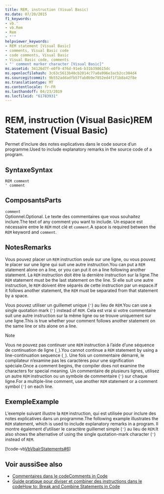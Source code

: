 ```yaml
---
title: REM, instruction (Visual Basic)
ms.date: 07/20/2015
f1_keywords:
- vb.'
- vb.Rem
- Rem
- "'"
helpviewer_keywords:
- REM statement [Visual Basic]
- comments, Visual Basic code
- code comments, Visual Basic
- Visual Basic code, comments
- "' comment marker character [Visual Basic]"
ms.assetid: 34126d7f-e0f9-476d-91e6-b31b398615dc
ms.openlocfilehash: 3c63c5613b40cb2014c77a0a996e3acb2cc304d4
ms.sourcegitcommit: 9b552addadfb57fab0b9e7852ed4f1f1b8a42f8e
ms.translationtype: MT
ms.contentlocale: fr-FR
ms.lasthandoff: 04/23/2019
ms.locfileid: "61783931"
---
```

# <a name="rem-statement-visual-basic"></a><span data-ttu-id="de599-102">REM, instruction (Visual Basic)</span><span class="sxs-lookup"><span data-stu-id="de599-102">REM Statement (Visual Basic)</span></span>
<span data-ttu-id="de599-103">Permet d’inclure des notes explicatives dans le code source d’un programme.</span><span class="sxs-lookup"><span data-stu-id="de599-103">Used to include explanatory remarks in the source code of a program.</span></span>  
  
## <a name="syntax"></a><span data-ttu-id="de599-104">Syntaxe</span><span class="sxs-lookup"><span data-stu-id="de599-104">Syntax</span></span>  
  
```  
REM comment  
' comment  
```  
  
## <a name="parts"></a><span data-ttu-id="de599-105">Composants</span><span class="sxs-lookup"><span data-stu-id="de599-105">Parts</span></span>  
 `comment`  
 <span data-ttu-id="de599-106">Optionnel.</span><span class="sxs-lookup"><span data-stu-id="de599-106">Optional.</span></span> <span data-ttu-id="de599-107">Le texte des commentaires que vous souhaitez inclure.</span><span class="sxs-lookup"><span data-stu-id="de599-107">The text of any comment you want to include.</span></span> <span data-ttu-id="de599-108">Un espace est nécessaire entre le `REM` mot clé et `comment`.</span><span class="sxs-lookup"><span data-stu-id="de599-108">A space is required between the `REM` keyword and `comment`.</span></span>  
  
## <a name="remarks"></a><span data-ttu-id="de599-109">Notes</span><span class="sxs-lookup"><span data-stu-id="de599-109">Remarks</span></span>  
 <span data-ttu-id="de599-110">Vous pouvez placer un `REM` instruction seule sur une ligne, ou vous pouvez le placer sur une ligne qui suit une autre instruction.</span><span class="sxs-lookup"><span data-stu-id="de599-110">You can put a `REM` statement alone on a line, or you can put it on a line following another statement.</span></span> <span data-ttu-id="de599-111">La `REM` instruction doit être la dernière instruction sur la ligne.</span><span class="sxs-lookup"><span data-stu-id="de599-111">The `REM` statement must be the last statement on the line.</span></span> <span data-ttu-id="de599-112">Si elle suit une autre instruction, le `REM` doivent être séparés de cette instruction par un espace.</span><span class="sxs-lookup"><span data-stu-id="de599-112">If it follows another statement, the `REM` must be separated from that statement by a space.</span></span>  
  
 <span data-ttu-id="de599-113">Vous pouvez utiliser un guillemet unique (`'`) au lieu de `REM`.</span><span class="sxs-lookup"><span data-stu-id="de599-113">You can use a single quotation mark (`'`) instead of `REM`.</span></span> <span data-ttu-id="de599-114">Cela est vrai si votre commentaire suit une autre instruction sur la même ligne ou se trouve uniquement sur une ligne.</span><span class="sxs-lookup"><span data-stu-id="de599-114">This is true whether your comment follows another statement on the same line or sits alone on a line.</span></span>  
  
> [!NOTE]
>  <span data-ttu-id="de599-115">Vous ne pouvez pas continuer une `REM` instruction à l’aide d’une séquence de continuation de ligne (`_`).</span><span class="sxs-lookup"><span data-stu-id="de599-115">You cannot continue a `REM` statement by using a line-continuation sequence (`_`).</span></span> <span data-ttu-id="de599-116">Une fois un commentaire démarré, le compilateur n’examine pas les caractères pour une signification spéciale.</span><span class="sxs-lookup"><span data-stu-id="de599-116">Once a comment begins, the compiler does not examine the characters for special meaning.</span></span> <span data-ttu-id="de599-117">Un commentaire de plusieurs lignes, utilisez un autre `REM` instruction ou un symbole de commentaire (`'`) sur chaque ligne.</span><span class="sxs-lookup"><span data-stu-id="de599-117">For a multiple-line comment, use another `REM` statement or a comment symbol (`'`) on each line.</span></span>  
  
## <a name="example"></a><span data-ttu-id="de599-118">Exemple</span><span class="sxs-lookup"><span data-stu-id="de599-118">Example</span></span>  
 <span data-ttu-id="de599-119">L’exemple suivant illustre la `REM` instruction, qui est utilisée pour inclure des notes explicatives dans un programme.</span><span class="sxs-lookup"><span data-stu-id="de599-119">The following example illustrates the `REM` statement, which is used to include explanatory remarks in a program.</span></span> <span data-ttu-id="de599-120">Il montre également d’utiliser le caractère guillemet simple (`'`) au lieu de `REM`.</span><span class="sxs-lookup"><span data-stu-id="de599-120">It also shows the alternative of using the single quotation-mark character (`'`) instead of `REM`.</span></span>  
  
 [!code-vb[VbVbalrStatements#6](~/samples/snippets/visualbasic/VS_Snippets_VBCSharp/VbVbalrStatements/VB/Class1.vb#6)]  
  
## <a name="see-also"></a><span data-ttu-id="de599-121">Voir aussi</span><span class="sxs-lookup"><span data-stu-id="de599-121">See also</span></span>

- [<span data-ttu-id="de599-122">Commentaires dans le code</span><span class="sxs-lookup"><span data-stu-id="de599-122">Comments in Code</span></span>](../../../visual-basic/programming-guide/program-structure/comments-in-code.md)
- [<span data-ttu-id="de599-123">Guide pratique pour diviser et combiner des instructions dans le code</span><span class="sxs-lookup"><span data-stu-id="de599-123">How to: Break and Combine Statements in Code</span></span>](../../../visual-basic/programming-guide/program-structure/how-to-break-and-combine-statements-in-code.md)
